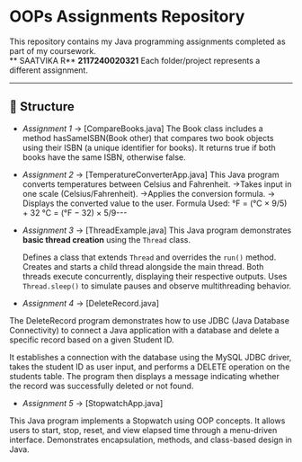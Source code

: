 # OOPs Assignments Repository

This repository contains my Java programming assignments completed as part of my coursework.  
** SAATVIKA R**
**2117240020321**
Each folder/project represents a different assignment.

---

## 📂 Structure
- *Assignment 1* → [CompareBooks.java]
 The Book class includes a method hasSameISBN(Book other) that compares two book objects using their ISBN (a unique identifier   for books). It returns true if both books have the same ISBN, otherwise false.  
- *Assignment 2* → [TemperatureConverterApp.java]
    This Java program converts temperatures between Celsius and Fahrenheit.
      ->Takes input in one scale (Celsius/Fahrenheit).
      ->Applies the conversion formula.
      -> Displays the converted value to the user.
          Formula Used:
             °F = (°C × 9/5) + 32
             °C = (°F − 32) × 5/9---
- *Assignment 3* → [ThreadExample.java]
This Java program demonstrates **basic thread creation** using the `Thread` class.

    Defines a class that extends `Thread` and overrides the `run()` method.
    Creates and starts a child thread alongside the main thread.
    Both threads execute concurrently, displaying their respective outputs.
    Uses `Thread.sleep()` to simulate pauses and observe multithreading behavior.
- *Assignment 4* → [DeleteRecord.java]

The DeleteRecord program demonstrates how to use JDBC (Java Database Connectivity) to connect a Java application with a database and delete a specific record based on a given Student ID.

It establishes a connection with the database using the MySQL JDBC driver, takes the student ID as user input, and performs a DELETE operation on the students table. The program then displays a message indicating whether the record was successfully deleted or not found.
- *Assignment 5* → [StopwatchApp.java]

This Java program implements a Stopwatch using OOP concepts.
It allows users to start, stop, reset, and view elapsed time through a menu-driven interface.
Demonstrates encapsulation, methods, and class-based design in Java.

